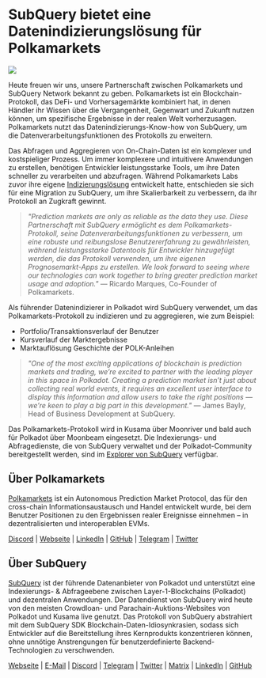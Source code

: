 # SubQuery bietet eine Datenindizierungslösung für Polkamarkets

![](https://miro.medium.com/max/1400/0*KRx5x-Oaz7mfHPuJ)

Heute freuen wir uns, unsere Partnerschaft zwischen Polkamarkets und SubQuery Network bekannt zu geben. Polkamarkets ist ein Blockchain-Protokoll, das DeFi- und Vorhersagemärkte kombiniert hat, in denen Händler ihr Wissen über die Vergangenheit, Gegenwart und Zukunft nutzen können, um spezifische Ergebnisse in der realen Welt vorherzusagen. Polkamarkets nutzt das Datenindizierungs-Know-how von SubQuery, um die Datenverarbeitungsfunktionen des Protokolls zu erweitern.

Das Abfragen und Aggregieren von On-Chain-Daten ist ein komplexer und kostspieliger Prozess. Um immer komplexere und intuitivere Anwendungen zu erstellen, benötigen Entwickler leistungsstarke Tools, um ihre Daten schneller zu verarbeiten und abzufragen. Während Polkamarkets Labs zuvor ihre eigene [Indizierungslösung](https://github.com/Polkamarkets/polkamarkets-api) entwickelt hatte, entschieden sie sich für eine Migration zu SubQuery, um ihre Skalierbarkeit zu verbessern, da ihr Protokoll an Zugkraft gewinnt.

> _"Prediction markets are only as reliable as the data they use. Diese Partnerschaft mit SubQuery ermöglicht es dem Polkamarkets-Protokoll, seine Datenverarbeitungsfunktionen zu verbessern, um eine robuste und reibungslose Benutzererfahrung zu gewährleisten, während leistungsstarke Datentools für Entwickler hinzugefügt werden, die das Protokoll verwenden, um ihre eigenen Prognosemarkt-Apps zu erstellen. We look forward to seeing where our technologies can work together to bring greater prediction market usage and adoption."_ — Ricardo Marques, Co-Founder of Polkamarkets.

Als führender Datenindizierer in Polkadot wird SubQuery verwendet, um das Polkamarkets-Protokoll zu indizieren und zu aggregieren, wie zum Beispiel:

- Portfolio/Transaktionsverlauf der Benutzer
- Kursverlauf der Marktergebnisse
- Marktauflösung Geschichte der POLK-Anleihen

> _"One of the most exciting applications of blockchain is prediction markets and trading, we’re excited to partner with the leading player in this space in Polkadot. Creating a prediction market isn’t just about collecting real world events, it requires an excellent user interface to display this information and allow users to take the right positions — we’re keen to play a big part in this development."_ — James Bayly, Head of Business Development at SubQuery.

Das Polkamarkets-Protokoll wird in Kusama über Moonriver und bald auch für Polkadot über Moonbeam eingesetzt. Die Indexierungs- und Abfragedienste, die von SubQuery verwaltet und der Polkadot-Community bereitgestellt werden, sind im [Explorer von SubQuery](https://explorer.subquery.network/) verfügbar.

## Über Polkamarkets

[Polkamarkets](https://www.polkamarkets.com/) ist ein Autonomous Prediction Market Protocol, das für den cross-chain Informationsaustausch und Handel entwickelt wurde, bei dem Benutzer Positionen zu den Ergebnissen realer Ereignisse einnehmen – in dezentralisierten und interoperablen EVMs.

[Discord](https://discord.gg/polkamarkets) | [Webseite](https://polkamarkets.com/) | [LinkedIn](https://www.linkedin.com/company/polkamarkets/) | [GitHub](https://github.com/Polkamarkets) | [Telegram](http://t.me/polkamarkets) | [Twitter](https://twitter.com/polkamarkets)

## Über SubQuery

[SubQuery](https://subquery.network/) ist der führende Datenanbieter von Polkadot und unterstützt eine Indexierungs- & Abfrageebene zwischen Layer-1-Blockchains (Polkadot) und dezentralen Anwendungen. Der Datendienst von SubQuery wird heute von den meisten Crowdloan- und Parachain-Auktions-Websites von Polkadot und Kusama live genutzt. Das Protokoll von SubQuery abstrahiert mit dem SubQuery SDK Blockchain-Daten-Idiosynkrasien, sodass sich Entwickler auf die Bereitstellung ihres Kernprodukts konzentrieren können, ohne unnötige Anstrengungen für benutzerdefinierte Backend-Technologien zu verschwenden.

[Webseite](https://subquery.network/) | [E-Mail](hello@subquery.network) | [Discord](https://discord.com/invite/78zg8aBSMG) | [Telegram](https://t.me/subquerynetwork) | [Twitter](https://twitter.com/subquerynetwork) | [Matrix](https://matrix.to/#/#subquery:matrix.org) | [LinkedIn](https://www.linkedin.com/company/subquery) | [GitHub](https://github.com/subquery)
